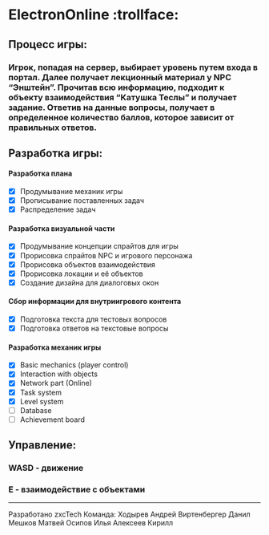 # ElectronOnline :trollface:
## Процесс игры:
### Игрок, попадая на сервер, выбирает уровень путем входа в портал. Далее получает лекционный материал у NPC “Энштейн”. Прочитав всю информацию, подходит к объекту взаимодействия “Катушка Теслы” и получает задание. Ответив на данные вопросы, получает в определенное количество баллов, которое зависит от правильных ответов.
## Разработка игры:
#### Разработка плана
- [X] Продумывание механик игры
- [X] Прописывание поставленных задач
- [X] Распределение задач
#### Разработка визуальной части
- [X] Продумывание концепции спрайтов для игры
- [X] Прорисовка спрайтов NPC и игрового персонажа
- [X] Прорисовка объектов взаимодействия 
- [X] Прорисовка локации и её объектов 
- [X] Создание дизайна для диалоговых окон
#### Сбор информации для внутриигрового контента
- [X] Подготовка текста для тестовых вопросов
- [X] Подготовка ответов на текстовые вопросы
#### Разработка механик игры
- [X] Basic mechanics (player control)
- [X] Interaction with objects
- [X] Network part (Online)
- [X] Task system
- [X] Level system
- [ ] Database
- [ ] Achievement board

## Управление:
### WASD - движение
### E - взаимодействие с объектами

-----
Разработано zxcTech
Команда:
Ходырев Андрей
Виртенбергер Данил
Мешков Матвей
Осипов Илья
Алексеев Кирилл
